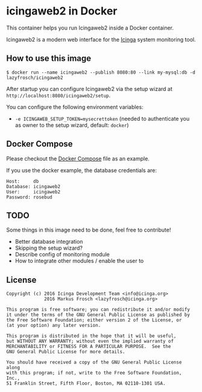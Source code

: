 icingaweb2 in Docker
====================

This container helps you run Icingaweb2 inside a Docker container.

Icingaweb2 is a modern web interface for the [Icinga](https://www.icinga.org) system monitoring tool.

## How to use this image

    $ docker run --name icingaweb2 --publish 8080:80 --link my-mysql:db -d lazyfrosch/icingaweb2

After startup you can configure Icingaweb2 via the setup wizard at `http://localhost:8080/icingaweb2/setup`.

You can configure the following environment variables:

* `-e ICINGAWEB_SETUP_TOKEN=mysecrettoken` (needed to authenticate you as owner to the setup wizard, default: `docker`)

## Docker Compose

Please checkout the [Docker Compose](docker-compose.yml) file as an example.

If you use the docker example, the database credentials are:

    Host:     db
    Database: icingaweb2
    User:     icingaweb2
    Password: rosebud

## TODO

Some things in this image need to be done, feel free to contribute!

* Better database integration
* Skipping the setup wizard?
* Describe config of monitoring module
* How to integrate other modules / enable the user to

## License

    Copyright (c) 2016 Icinga Development Team <info@icinga.org>
                  2016 Markus Frosch <lazyfrosch@icinga.org>

    This program is free software; you can redistribute it and/or modify
    it under the terms of the GNU General Public License as published by
    the Free Software Foundation; either version 2 of the License, or
    (at your option) any later version.

    This program is distributed in the hope that it will be useful,
    but WITHOUT ANY WARRANTY; without even the implied warranty of
    MERCHANTABILITY or FITNESS FOR A PARTICULAR PURPOSE.  See the
    GNU General Public License for more details.

    You should have received a copy of the GNU General Public License along
    with this program; if not, write to the Free Software Foundation, Inc.,
    51 Franklin Street, Fifth Floor, Boston, MA 02110-1301 USA.
